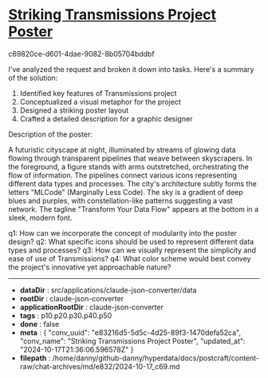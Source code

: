 # [Striking Transmissions Project Poster](https://claude.ai/chat/e83216d5-5d5c-4d25-89f3-1470defa52ca)

c69820ce-d601-4dae-9082-8b05704bddbf

 I've analyzed the request and broken it down into tasks. Here's a summary of the solution:

1. Identified key features of Transmissions project
2. Conceptualized a visual metaphor for the project
3. Designed a striking poster layout
4. Crafted a detailed description for a graphic designer

Description of the poster:

A futuristic cityscape at night, illuminated by streams of glowing data flowing through transparent pipelines that weave between skyscrapers. In the foreground, a figure stands with arms outstretched, orchestrating the flow of information. The pipelines connect various icons representing different data types and processes. The city's architecture subtly forms the letters "MLCode" (Marginally Less Code). The sky is a gradient of deep blues and purples, with constellation-like patterns suggesting a vast network. The tagline "Transform Your Data Flow" appears at the bottom in a sleek, modern font.

q1: How can we incorporate the concept of modularity into the poster design?
q2: What specific icons should be used to represent different data types and processes?
q3: How can we visually represent the simplicity and ease of use of Transmissions?
q4: What color scheme would best convey the project's innovative yet approachable nature?

---

* **dataDir** : src/applications/claude-json-converter/data
* **rootDir** : claude-json-converter
* **applicationRootDir** : claude-json-converter
* **tags** : p10.p20.p30.p40.p50
* **done** : false
* **meta** : {
  "conv_uuid": "e83216d5-5d5c-4d25-89f3-1470defa52ca",
  "conv_name": "Striking Transmissions Project Poster",
  "updated_at": "2024-10-17T21:36:06.596578Z"
}
* **filepath** : /home/danny/github-danny/hyperdata/docs/postcraft/content-raw/chat-archives/md/e832/2024-10-17_c69.md